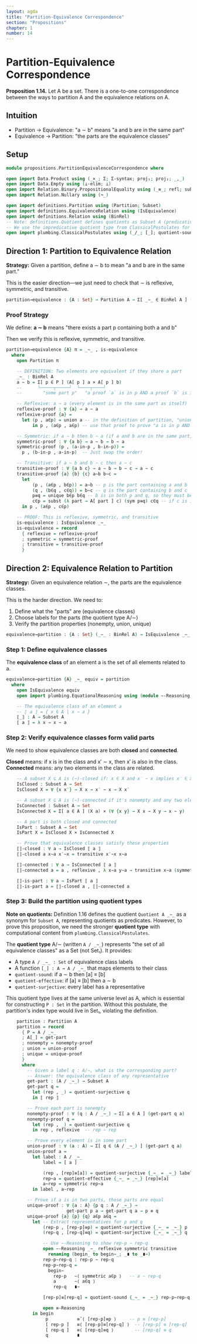 ```yaml
---
layout: agda
title: "Partition-Equivalence Correspondence"
section: "Propositions"
chapter: 1
number: 14
---
```


# Partition-Equivalence Correspondence

**Proposition 1.14.** Let A be a set. There is a one-to-one correspondence between the ways to partition A and the equivalence relations on A.

## Intuition

- Partition → Equivalence: "a ∼ b" means "a and b are in the same part"
- Equivalence → Partition: "the parts are the equivalence classes"

## Setup

```agda
module propositions.PartitionEquivalenceCorrespondence where

open import Data.Product using (_×_; Σ; Σ-syntax; proj₁; proj₂; _,_)
open import Data.Empty using (⊥-elim; ⊥)
open import Relation.Binary.PropositionalEquality using (_≡_; refl; subst; sym; cong; trans)
open import Relation.Nullary using (¬_)

open import definitions.Partition using (Partition; Subset)
open import definitions.EquivalenceRelation using (IsEquivalence)
open import definitions.Relation using (BinRel)
-- Note: definitions.Quotient defines quotients as Subset A (predicative)
-- We use the impredicative quotient type from ClassicalPostulates for this proof
open import plumbing.ClassicalPostulates using (_/_; [_]; quotient-sound; quotient-surjective; quotient-effective)
```

## Direction 1: Partition to Equivalence Relation

**Strategy:** Given a partition, define a ∼ b to mean "a and b are in the same part."

This is the easier direction—we just need to check that ∼ is reflexive, symmetric, and transitive.

```agda
partition→equivalence : {A : Set} → Partition A → Σ[ _∼_ ∈ BinRel A ] (IsEquivalence _∼_)
```

### Proof Strategy

We define: **a ∼ b** means "there exists a part p containing both a and b"

Then we verify this is reflexive, symmetric, and transitive.

```agda
partition→equivalence {A} π = _∼_ , is-equivalence
  where
    open Partition π

    -- DEFINITION: Two elements are equivalent if they share a part
    _∼_ : BinRel A
    a ∼ b = Σ[ p ∈ P ] (A[ p ] a × A[ p ] b)
    --      └─────┬─────┘  └────┬────┘
    --        "some part p"   "a proof `a` is in p AND a proof `b` is in p"

    -- Reflexive: a ∼ a (every element is in the same part as itself)
    reflexive-proof : ∀ {a} → a ∼ a
    reflexive-proof {a} =
      let (p , a∈p) = union a -- in the definition of partition, "union" says a is in some part p
          in p , (a∈p , a∈p) -- use that proof to prove "a is in p AND a is in p"

    -- Symmetric: if a ∼ b then b ∼ a (if a and b are in the same part, then b and a are in the same part)
    symmetric-proof : ∀ {a b} → a ∼ b → b ∼ a
    symmetric-proof (p , (a-in-p , b-in-p)) =
      p , (b-in-p , a-in-p)  -- Just swap the order!

    -- Transitive: if a ∼ b and b ∼ c then a ∼ c
    transitive-proof : ∀ {a b c} → a ∼ b → b ∼ c → a ∼ c
    transitive-proof {a} {b} {c} a∼b b∼c =
      let
          (p , (a∈p , b∈p)) = a∼b -- p is the part containing a and b
          (q , (b∈q , c∈q)) = b∼c -- q is the part containing b and c
          p≡q = unique b∈p b∈q -- b is in both p and q, so they must be the same part
          c∈p = subst (λ part → A[ part ] c) (sym p≡q) c∈q -- if c is in q and p ≡ q, then c is in p
      in p , (a∈p , c∈p)

    -- PROOF: This is reflexive, symmetric, and transitive
    is-equivalence : IsEquivalence _∼_
    is-equivalence = record
      { reflexive = reflexive-proof
      ; symmetric = symmetric-proof
      ; transitive = transitive-proof
      }
```

## Direction 2: Equivalence Relation to Partition

**Strategy:** Given an equivalence relation ∼, the parts are the equivalence classes.

This is the harder direction. We need to:
1. Define what the "parts" are (equivalence classes)
2. Choose labels for the parts (the quotient type A/∼)
3. Verify the partition properties (nonempty, union, unique)

```agda
equivalence→partition : {A : Set} (_∼_ : BinRel A) → IsEquivalence _∼_ → Partition A
```

### Step 1: Define equivalence classes

The **equivalence class** of an element a is the set of all elements related to a.

```agda
equivalence→partition {A} _∼_ equiv = partition
  where
    open IsEquivalence equiv
    open import plumbing.EquationalReasoning using (module ∼-Reasoning; module ≡-Reasoning)

    -- The equivalence class of an element a
    -- ⟦ a ⟧ = { x ∈ A | x ∼ a }
    ⟦_⟧ : A → Subset A
    ⟦ a ⟧ = λ x → x ∼ a
```

### Step 2: Verify equivalence classes form valid parts

We need to show equivalence classes are both **closed** and **connected**.

**Closed** means: if x is in the class and x′ ∼ x, then x′ is also in the class.
**Connected** means: any two elements in the class are related.

```agda
    -- A subset X ⊆ A is (∼)-closed if: x ∈ X and x′ ∼ x implies x′ ∈ X
    IsClosed : Subset A → Set
    IsClosed X = ∀ {x x′} → X x → x′ ∼ x → X x′

    -- A subset X ⊆ A is (∼)-connected if it's nonempty and any two elements are related
    IsConnected : Subset A → Set
    IsConnected X = Σ[ a ∈ A ] (X a) × (∀ {x y} → X x → X y → x ∼ y)

    -- A part is both closed and connected
    IsPart : Subset A → Set
    IsPart X = IsClosed X × IsConnected X

    -- Prove that equivalence classes satisfy these properties
    ⟦⟧-closed : ∀ a → IsClosed ⟦ a ⟧
    ⟦⟧-closed a x∼a x′∼x = transitive x′∼x x∼a

    ⟦⟧-connected : ∀ a → IsConnected ⟦ a ⟧
    ⟦⟧-connected a = a , reflexive , λ x∼a y∼a → transitive x∼a (symmetric y∼a)

    ⟦⟧-is-part : ∀ a → IsPart ⟦ a ⟧
    ⟦⟧-is-part a = ⟦⟧-closed a , ⟦⟧-connected a
```

### Step 3: Build the partition using quotient types

**Note on quotients:** Definition 1.16 defines the quotient `Quotient A _∼_` as a synonym for `Subset A`, representing quotients as predicates. However, to prove this proposition, we need the stronger **quotient type** with computational content from `plumbing.ClassicalPostulates`.

The **quotient type** A/∼ (written `A / _∼_`) represents "the set of all equivalence classes" as a Set (not Set₁). It provides:
- A type `A / _∼_ : Set` of equivalence class labels
- A function `[_] : A → A / _∼_` that maps elements to their class
- `quotient-sound`: if a ∼ b then [a] ≡ [b]
- `quotient-effective`: if [a] ≡ [b] then a ∼ b
- `quotient-surjective`: every label has a representative

This quotient type lives at the same universe level as A, which is essential for constructing `P : Set` in the partition. Without this postulate, the partition's index type would live in Set₁, violating the definition.

```agda
    partition : Partition A
    partition = record
      { P = A / _∼_
      ; A[_] = get-part
      ; nonempty = nonempty-proof
      ; union = union-proof
      ; unique = unique-proof
      }
      where
        -- Given a label q : A/∼, what is the corresponding part?
        -- Answer: the equivalence class of any representative
        get-part : (A / _∼_) → Subset A
        get-part q =
          let (rep , _) = quotient-surjective q
          in ⟦ rep ⟧

        -- Prove each part is nonempty
        nonempty-proof : ∀ (q : A / _∼_) → Σ[ a ∈ A ] (get-part q a)
        nonempty-proof q =
          let (rep , _) = quotient-surjective q
          in rep , reflexive  -- rep ∼ rep 

        -- Prove every element is in some part
        union-proof : ∀ (a : A) → Σ[ q ∈ (A / _∼_) ] (get-part q a)
        union-proof a =
          let label : A / _∼_
              label = [ a ]  

              (rep , [rep]≡[a]) = quotient-surjective {_∼_ = _∼_} label
              rep~a = quotient-effective {_∼_ = _∼_} [rep]≡[a]
              a∼rep = symmetric rep~a
          in label , a∼rep

        -- Prove if a is in two parts, those parts are equal
        unique-proof : ∀ {a : A} {p q : A / _∼_} →
                       get-part p a → get-part q a → p ≡ q
        unique-proof {a} {p} {q} a∈p a∈q =
          let -- Extract representatives for p and q
              (rep-p , [rep-p]≡p) = quotient-surjective {_∼_ = _∼_} p
              (rep-q , [rep-q]≡q) = quotient-surjective {_∼_ = _∼_} q

              -- Use ∼-Reasoning to show rep-p ∼ rep-q
              open ∼-Reasoning _∼_ reflexive symmetric transitive
                renaming (begin_ to begin∼_; _∎ to _∎∼)
              rep-p∼rep-q : rep-p ∼ rep-q
              rep-p∼rep-q =
                begin∼
                  rep-p   ∼⟨ symmetric a∈p ⟩   -- a ∼ rep-q
                  a       ∼⟨ a∈q ⟩
                  rep-q   ∎∼

              [rep-p]≡[rep-q] = quotient-sound {_∼_ = _∼_} rep-p∼rep-q

              open ≡-Reasoning
          in begin
               p           ≡˘⟨ [rep-p]≡p ⟩     -- p ≡ [rep-p]
               [ rep-p ]   ≡⟨ [rep-p]≡[rep-q] ⟩  -- [rep-p] ≡ [rep-q]
               [ rep-q ]   ≡⟨ [rep-q]≡q ⟩        -- [rep-q] ≡ q
               q           ∎
```